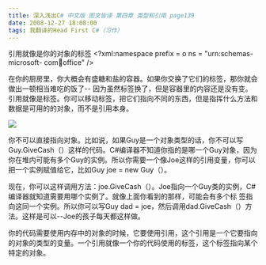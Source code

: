 ```yaml
---
title: 深入浅出C# 中文版 图文皆译 第四章 类型和引用 page139
date: 2008-12-27 18:08:00
tags: 我翻译的Head First C#（习作）
---
```

引用就像是你的对象的标签  <?xml:namespace prefix = o ns = "urn:schemas-microsoft-
com:office:office" />

在你的厨房里，你大概会有盛糖和盐的容器。如果你交换了它们的标签，那你就会做出一顿相当难吃的饭了--
因为虽然标签换了，但是容器里的内容还是没有变。引用就像是标签。你可以移动标签，把它们指向不同的东西，但是指挥什么方法和数据是可用的的对象，而不是引用本身。

![](https://p-blog.csdn.net/images/p_blog_csdn_net/cuipengfei1/EntryImages/20081227/%E6%88%AA%E5%9B%BE00.jpg)

你不可以直接指向对象。比如说，如果Guy是一个对象类型的话，你不可以写Guy.GiveCash（）这样的代码。C#编译器不知道你指的是哪一个Guy对象，因为
你在堆内可能有多个Guy的实例。所以你需要一个像Joe这样的引用变量，你可以把一个实例赋值给它，比如Guy joe = new Guy（）。

现在，你可以这样调用方法：joe.GiveCash（）。Joe指向一个Guy类的实例，C#编译器就知道需要用哪个实例了。就像上面你看到的那样，可能会有多个标
签指向这同一个实例。所以你可以写Guy dad = joe，然后调用dad.GiveCash（）方法。这样是可以--Joe的孩子每天都这样做。

你的代码需要使用内存中的对象的时候，它要使用引用，这个引用是一个它要指向的对象的类型的变量。一个引用就像一个你的代码使用的标签，这个标签指向某个特定的对象。



